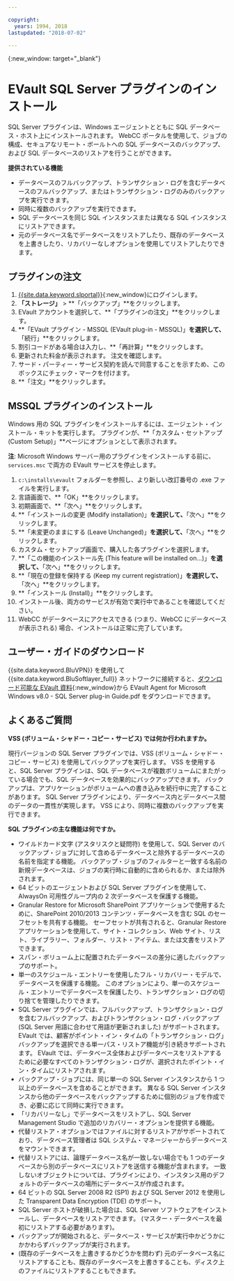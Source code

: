 ```yaml
---

copyright:
  years: 1994, 2018
lastupdated: "2018-07-02"

---
```

{:new_window: target="_blank"}

# EVault SQL Server プラグインのインストール

SQL Server プラグインは、Windows エージェントとともに SQL データベース・ホスト上にインストールされます。 WebCC ポータルを使用して、ジョブの構成、セキュアなリモート・ボールトへの SQL データベースのバックアップ、および SQL データベースのリストアを行うことができます。

**提供されている機能**

- データベースのフルバックアップ、トランザクション・ログを含むデータベースのフルバックアップ、またはトランザクション・ログのみのバックアップを実行できます。
- 同時に複数のバックアップを実行できます。 
- SQL データベースを同じ SQL インスタンスまたは異なる SQL インスタンスにリストアできます。
- 元のデータベース名でデータベースをリストアしたり、既存のデータベースを上書きしたり、リカバリーなしオプションを使用してリストアしたりできます。

## プラグインの注文

1. [{{site.data.keyword.slportal}}](https://control.softlayer.com/){:new_window}にログインします。
2. **「ストレージ」** > **「バックアップ」**をクリックします。
3. EVault アカウントを選択して、**「プラグインの注文」**をクリックします。
4. **「EVault プラグイン - MSSQL (EVault plug-in - MSSQL)」**を選択して、**「続行」**をクリックします。
5. 割引コードがある場合は入力し、**「再計算」**をクリックします。
6. 更新された料金が表示されます。 注文を確認します。
7. サード・パーティー・サービス契約を読んで同意することを示すため、このボックスにチェック・マークを付けます。 
8. **「注文」**をクリックします。

## MSSQL プラグインのインストール

Windows 用の SQL プラグインをインストールするには、エージェント・インストール・キットを実行します。 プラグインが、**「カスタム・セットアップ (Custom Setup)」**ページにオプションとして表示されます。

**注**: Microsoft Windows サーバー用のプラグインをインストールする前に、`services.msc` で両方の EVault サービスを停止します。  

1. `c:\installs\evault` フォルダーを参照し、より新しい改訂番号の .exe ファイルを実行します。
2. 言語画面で、**「OK」**をクリックします。
3. 初期画面で、**「次へ」**をクリックします。
4. **「インストールの変更 (Modify installation)」**を選択して、**「次へ」**をクリックします。
5. **「未変更のままにする (Leave Unchanged)」**を選択して、**「次へ」**をクリックします。
6. カスタム・セットアップ画面で、購入した各プラグインを選択します。
7. **「この機能のインストール先 (This feature will be installed on...)」**を選択して、**「次へ」**をクリックします。
8. **「現在の登録を保持する (Keep my current registration)」**を選択して、**「次へ」**をクリックします。
9. **「インストール (Install)」**をクリックします。
10. インストール後、両方のサービスが有効で実行中であることを確認してください。
11. WebCC がデータベースにアクセスできる (つまり、WebCC にデータベースが表示される) 場合、インストールは正常に完了しています。 

## ユーザー・ガイドのダウンロード

{{site.data.keyword.BluVPN}} を使用して {{site.data.keyword.BluSoftlayer_full}} ネットワークに接続すると、[ダウンロード可能な EVault 資料](http://downloads.service.softlayer.com/evault/Documentation/){:new_window}から EVault Agent for Microsoft Windows v8.0 - SQL Server plug-in Guide.pdf をダウンロードできます。

## よくあるご質問

**VSS (ボリューム・シャドー・コピー・サービス) では何か行われますか。**

現行バージョンの SQL Server プラグインでは、VSS (ボリューム・シャドー・コピー・サービス) を使用してバックアップを実行します。 VSS を使用すると、SQL Server プラグインは、SQL データベースが複数ボリュームにまたがっている場合でも、SQL データベースを効果的にバックアップできます。 バックアップは、アプリケーションがボリュームへの書き込みを続行中に完了することがあります。 SQL Server プラグインにより、データベース内とデータベース間のデータの一貫性が実現します。 VSS により、同時に複数のバックアップを実行できます。

**SQL プラグインの主な機能は何ですか。**

- ワイルドカード文字 (アスタリスクと疑問符) を使用して、SQL Server のバックアップ・ジョブに対して含めるデータベースと除外するデータベースの名前を指定する機能。 バックアップ・ジョブのフィルターと一致する名前の新規データベースは、ジョブの実行時に自動的に含められるか、または除外されます。 
- 64 ビットのエージェントおよび SQL Server プラグインを使用して、AlwaysOn 可用性グループ内の 2 次データベースを保護する機能。
- Granular Restore for Microsoft SharePoint アプリケーションで使用するために、SharePoint 2010/2013 コンテンツ・データベースを含む SQL のセーフセットを共有する機能。 セーフセットが共有されると、Granular Restore アプリケーションを使用して、サイト・コレクション、Web サイト、リスト、ライブラリー、フォルダー、リスト・アイテム、または文書をリストアできます。
- スパン・ボリューム上に配置されたデータベースの差分に適したバックアップのサポート。
- 単一のスケジュール・エントリーを使用したフル・リカバリー・モデルで、データベースを保護する機能。 このオプションにより、単一のスケジュール・エントリーでデータベースを保護したり、トランザクション・ログの切り捨てを管理したりできます。
- SQL Server プラグインでは、フルバックアップ、トランザクション・ログを含むフルバックアップ、およびトランザクション・ログ・バックアップ (SQL Server 用語に合わせて用語が更新されました) がサポートされます。 EVault では、顧客がポイント・イン・タイムの「トランザクション・ログ」バックアップを選択できる単一パス・リストア機能が引き続きサポートされます。 EVault では、データベース全体およびデータベースをリストアするために必要なすべてのトランザクション・ログが、選択されたポイント・イン・タイムにリストアされます。
- バックアップ・ジョブには、同じ単一の SQL Server インスタンスから 1 つ以上のデータベースを含めることができます。 異なる SQL Server インスタンスから他のデータベースをバックアップするために個別のジョブを作成でき、必要に応じて同時に実行できます。
- 「リカバリーなし」でデータベースをリストアし、SQL Server Management Studio で追加のリカバリー・オプションを提供する機能。
- 代替リストア・オプションではファイルに対するリストアがサポートされており、データベース管理者は SQL システム・マネージャーからデータベースをマウントできます。
- 代替リストアには、論理データベース名が一致しない場合でも 1 つのデータベースから別のデータベースにリストアを送信する機能が含まれます。 一致しないオブジェクトについては、プラグインにより、インスタンス用のデフォルトのデータベースの場所にデータベースが作成されます。
- 64 ビットの SQL Server 2008 R2 (SP1) および SQL Server 2012 を使用した Transparent Data Encryption (TDE) のサポート。
- SQL Server ホストが破損した場合は、SQL Server ソフトウェアをインストールし、データベースをリストアできます。 (マスター・データベースを最初にリストアする必要があります)。
- バックアップが開始されると、データベース・サービスが実行中かどうかにかかわらずバックアップが実行されます。
- (既存のデータベースを上書きするかどうかを問わず) 元のデータベース名にリストアすることも、既存のデータベースを上書きすることも、ディスク上のファイルにリストアすることもできます。

